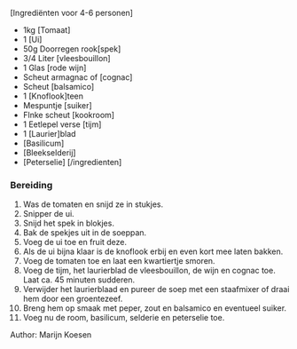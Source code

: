 [Ingrediënten voor 4-6 personen]
* 1kg [Tomaat]
* 1 [Ui]
* 50g Doorregen rook[spek]
* 3/4 Liter [vleesbouillon]
* 1 Glas [rode wijn]
* Scheut armagnac of [cognac]
* Scheut [balsamico]
* 1 [Knoflook]teen
* Mespuntje [suiker]
* Flnke scheut [kookroom]
* 1 Eetlepel verse [tijm]
* 1 [Laurier]blad
* [Basilicum]
* [Bleekselderij]
* [Peterselie]
[/ingredienten]


### Bereiding

1. Was de tomaten en snijd ze in stukjes.
2. Snipper de ui.
3. Snijd het spek in blokjes.
4. Bak de spekjes uit in de soeppan.
5. Voeg de ui toe en fruit deze.
6. Als de ui bijna klaar is de knoflook erbij en even kort mee laten bakken.
7. Voeg de tomaten toe en laat een kwartiertje smoren.
8. Voeg de tijm, het laurierblad de vleesbouillon, de wijn en cognac toe. Laat ca. 45 minuten sudderen.
9. Verwijder het laurierblaad en pureer de soep met een staafmixer of draai hem door een groentezeef.
10. Breng hem op smaak met peper, zout en balsamico en eventueel suiker.
11. Voeg nu de room, basilicum, selderie en peterselie toe.

Author: Marijn Koesen